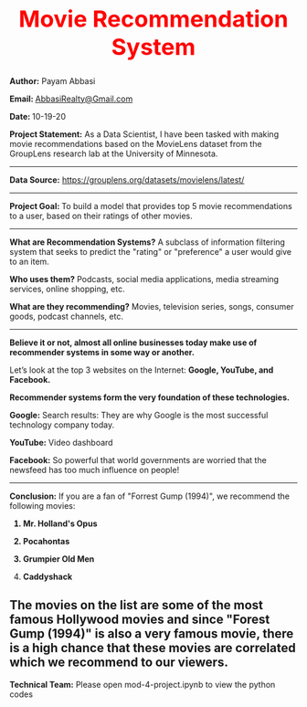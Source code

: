 <b><center> <h1 style="color:red;font-size:40px;"> Movie Recommendation System </b></h1></center>
---------------------------------------------------------------------------------------  
<b>Author:</b> Payam Abbasi

<b>Email: </b>AbbasiRealty@Gmail.com

<b>Date: </b>10-19-20

<b>Project Statement:</b> As a Data Scientist, I have been tasked with making movie recommendations based on the MovieLens dataset from the GroupLens research lab at the University of Minnesota. 

---------------------------------------------------------------------------------------
<b>Data Source:</b> 
https://grouplens.org/datasets/movielens/latest/

---------------------------------------------------------------------------------------
<b>Project Goal: </b> To build a model that provides top 5 movie recommendations to a user, based on their ratings of other movies.

---------------------------------------------------------------------------------------

<b>What are Recommendation Systems?</b> A subclass of information filtering system that seeks to predict the "rating" or "preference" a user would give to an item.

<b>Who uses them?</b> Podcasts, social media applications, media streaming services, online shopping, etc.

<b>What are they recommending?</b> Movies, television series, songs, consumer goods, podcast channels, etc.

---------------------------------------------------------------------------------------
<b>Believe it or not, almost all online businesses today make use of recommender systems in some way or another.</b>

Let’s look at the top 3 websites on the Internet: <b>Google, YouTube, and Facebook.</b>


<b>Recommender systems form the very foundation of these technologies.</b>

<b>Google:</b> Search results: They are why Google is the most successful technology company today.

<b>YouTube:</b> Video dashboard

<b>Facebook:</b> So powerful that world governments are worried that the newsfeed has too much influence on people! 

----------------------------------------------------------------------------------------------
<b>Conclusion:</b> If you are a fan of "Forrest Gump (1994)", we recommend the following movies:

<b>

1. Mr. Holland's Opus

2. Pocahontas

3. Grumpier Old Men 

4. Caddyshack</b>  

The movies on the list are some of the most famous Hollywood movies and since "Forest Gump (1994)" is also a very famous movie, there is a high chance that these movies are correlated which we recommend to our viewers.</b>
----------------------------------------------------------------------------------------------
<b>Technical Team:</b> Please open mod-4-project.ipynb to view the python codes
